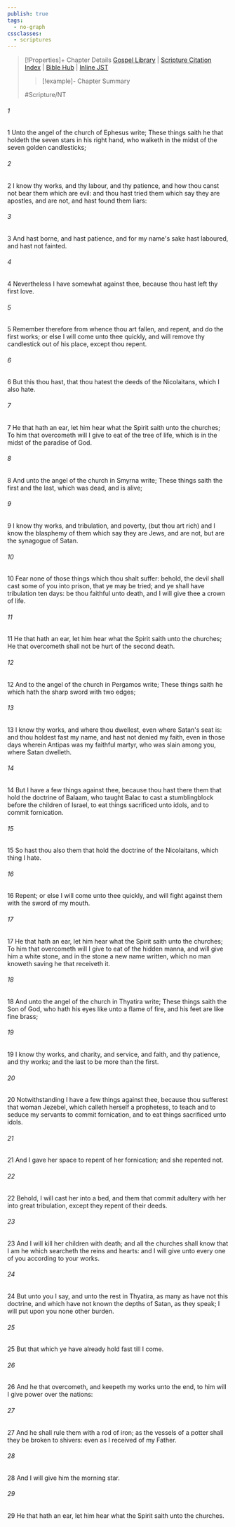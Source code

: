 ```yaml
---
publish: true
tags:
  - no-graph
cssclasses:
  - scriptures
---
```

>[!Properties]+ Chapter Details
>[Gospel Library](https://churchofjesuschrist.org/study/scriptures/nt/rev/2?lang=eng)    |    [Scripture Citation Index](https://scriptures.byu.edu/#0a602::c0a602)    |    [Bible Hub](https://biblehub.com/revelation/2.htm)    |    [Inline JST](https://scripturetoolbox.com/html/ic/Revelation/2.html)
>>[!example]- Chapter Summary
>> 
> 
>
>#Scripture/NT
###### 1
1 Unto the angel of the church of Ephesus write; These things saith he that holdeth the seven stars in his right hand, who walketh in the midst of the seven golden candlesticks;
###### 2
2 I know thy works, and thy labour, and thy patience, and how thou canst not bear them which are evil: and thou hast tried them which say they are apostles, and are not, and hast found them liars:
###### 3
3 And hast borne, and hast patience, and for my name's sake hast laboured, and hast not fainted.
###### 4
4 Nevertheless I have somewhat against thee, because thou hast left thy first love.
###### 5
5 Remember therefore from whence thou art fallen, and repent, and do the first works; or else I will come unto thee quickly, and will remove thy candlestick out of his place, except thou repent.
###### 6
6 But this thou hast, that thou hatest the deeds of the Nicolaitans, which I also hate.
###### 7
7 He that hath an ear, let him hear what the Spirit saith unto the churches; To him that overcometh will I give to eat of the tree of life, which is in the midst of the paradise of God.
###### 8
8 And unto the angel of the church in Smyrna write; These things saith the first and the last, which was dead, and is alive;
###### 9
9 I know thy works, and tribulation, and poverty, (but thou art rich) and I know the blasphemy of them which say they are Jews, and are not, but are the synagogue of Satan.
###### 10
10 Fear none of those things which thou shalt suffer: behold, the devil shall cast some of you into prison, that ye may be tried; and ye shall have tribulation ten days: be thou faithful unto death, and I will give thee a crown of life.
###### 11
11 He that hath an ear, let him hear what the Spirit saith unto the churches; He that overcometh shall not be hurt of the second death.
###### 12
12 And to the angel of the church in Pergamos write; These things saith he which hath the sharp sword with two edges;
###### 13
13 I know thy works, and where thou dwellest, even where Satan's seat is: and thou holdest fast my name, and hast not denied my faith, even in those days wherein Antipas was my faithful martyr, who was slain among you, where Satan dwelleth.
###### 14
14 But I have a few things against thee, because thou hast there them that hold the doctrine of Balaam, who taught Balac to cast a stumblingblock before the children of Israel, to eat things sacrificed unto idols, and to commit fornication.
###### 15
15 So hast thou also them that hold the doctrine of the Nicolaitans, which thing I hate.
###### 16
16 Repent; or else I will come unto thee quickly, and will fight against them with the sword of my mouth.
###### 17
17 He that hath an ear, let him hear what the Spirit saith unto the churches; To him that overcometh will I give to eat of the hidden manna, and will give him a white stone, and in the stone a new name written, which no man knoweth saving he that receiveth it.
###### 18
18 And unto the angel of the church in Thyatira write; These things saith the Son of God, who hath his eyes like unto a flame of fire, and his feet are like fine brass;
###### 19
19 I know thy works, and charity, and service, and faith, and thy patience, and thy works; and the last to be more than the first.
###### 20
20 Notwithstanding I have a few things against thee, because thou sufferest that woman Jezebel, which calleth herself a prophetess, to teach and to seduce my servants to commit fornication, and to eat things sacrificed unto idols.
###### 21
21 And I gave her space to repent of her fornication; and she repented not.
###### 22
22 Behold, I will cast her into a bed, and them that commit adultery with her into great tribulation, except they repent of their deeds.
###### 23
23 And I will kill her children with death; and all the churches shall know that I am he which searcheth the reins and hearts: and I will give unto every one of you according to your works.
###### 24
24 But unto you I say, and unto the rest in Thyatira, as many as have not this doctrine, and which have not known the depths of Satan, as they speak; I will put upon you none other burden.
###### 25
25 But that which ye have already hold fast till I come.
###### 26
26 And he that overcometh, and keepeth my works unto the end, to him will I give power over the nations:
###### 27
27 And he shall rule them with a rod of iron; as the vessels of a potter shall they be broken to shivers: even as I received of my Father.
###### 28
28 And I will give him the morning star.
###### 29
29 He that hath an ear, let him hear what the Spirit saith unto the churches.
